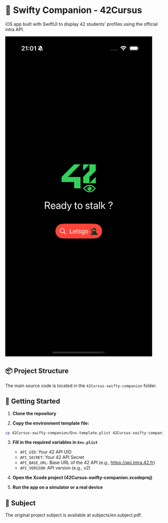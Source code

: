 # 🧭 Swifty Companion - 42Cursus

iOS app built with SwiftUI to display 42 students’ profiles using the official intra API.

[![Watch the preview](https://raw.githubusercontent.com/lxup/42Cursus-swifty-companion/main/assets/preview.png)](https://raw.githubusercontent.com/lxup/42Cursus-swifty-companion/main/assets/preview.gif)

## 📦 Project Structure

The main source code is located in the `42Cursus-swifty-companion` folder.

## 🚀 Getting Started

1. **Clone the repository**

2. **Copy the environment template file:**

```bash
cp 42Cursus-swifty-companion/Env.template.plist 42Cursus-swifty-companion/Env.plist
```

3. **Fill in the required variables in `Env.plist`**
   - `API_UID`: Your 42 API UID
   - `API_SECRET`: Your 42 API Secret
   - `API_BASE_URL`: Base URL of the 42 API (e.g., https://api.intra.42.fr)
   - `API_VERSION`: API version (e.g., v2)

4. **Open the Xcode project (42Cursus-swifty-companion.xcodeproj)**

5. **Run the app on a simulator or a real device**

## 📄 Subject

The original project subject is available at subjects/en.subject.pdf.